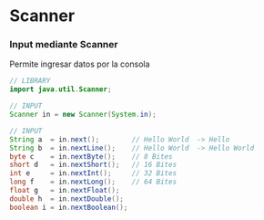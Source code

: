 # Scanner

### Input mediante Scanner

Permite ingresar datos por la consola


```java
// LIBRARY
import java.util.Scanner;

// INPUT
Scanner in = new Scanner(System.in);

// INPUT
String a  = in.next();        // Hello World  -> Hello
String b  = in.nextLine();    // Hello World  -> Hello World
byte c    = in.nextByte();    // 8 Bites
short d   = in.nextShort();   // 16 Bites
int e     = in.nextInt();     // 32 Bites
long f    = in.nextLong();    // 64 Bites
float g   = in.nextFloat();
double h  = in.nextDouble();
boolean i = in.nextBoolean();
```